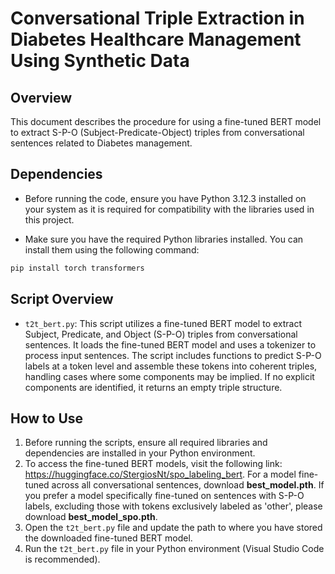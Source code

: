 # Conversational Triple Extraction in Diabetes Healthcare Management Using Synthetic Data

## Overview

This document describes the procedure for using a fine-tuned BERT model to extract S-P-O (Subject-Predicate-Object) triples from conversational sentences related to Diabetes management.

## Dependencies

- Before running the code, ensure you have Python 3.12.3 installed on your system as it is required for compatibility with the libraries used in this project.
  
- Make sure you have the required Python libraries installed. You can install them using the following command:

```bash
pip install torch transformers
```

## Script Overview

- ```t2t_bert.py```: This script utilizes a fine-tuned BERT model to extract Subject, Predicate, and Object (S-P-O) triples from conversational sentences. It loads the fine-tuned BERT model and uses a tokenizer to process input sentences. The script includes functions to predict S-P-O labels at a token level and assemble these tokens into coherent triples, handling cases where some components may be implied. If no explicit components are identified, it returns an empty triple structure.

## How to Use

1) Before running the scripts, ensure all required libraries and dependencies are installed in your Python environment.
2) To access the fine-tuned BERT models, visit the following link: https://huggingface.co/StergiosNt/spo_labeling_bert. For a model fine-tuned across all conversational sentences, download **best_model.pth**. If you prefer a model specifically fine-tuned on sentences with S-P-O labels, excluding those with tokens exclusively labeled as 'other', please download **best_model_spo.pth**.
3) Open the ```t2t_bert.py``` file and update the path to where you have stored the downloaded fine-tuned BERT model.
4) Run the ```t2t_bert.py``` file in your Python environment (Visual Studio Code is recommended).